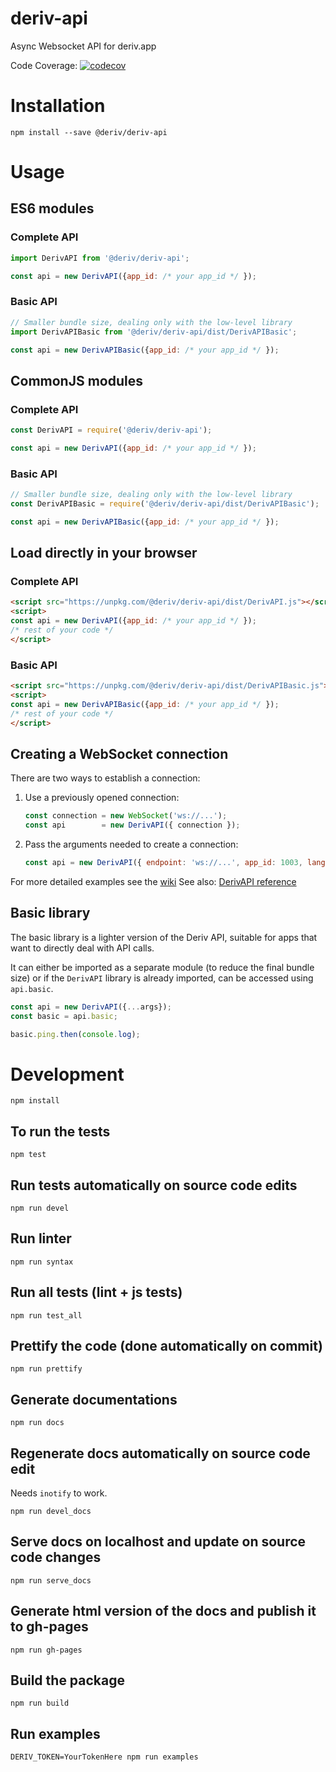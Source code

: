 # deriv-api

Async Websocket API for deriv.app

Code Coverage: [![codecov](https://codecov.io/gh/binary-com/deriv-api/branch/master/graph/badge.svg)](https://codecov.io/gh/binary-com/deriv-api)

# Installation

```
npm install --save @deriv/deriv-api
```

# Usage

## ES6 modules

### Complete API

```js
import DerivAPI from '@deriv/deriv-api';

const api = new DerivAPI({app_id: /* your app_id */ });
```

### Basic API

```js
// Smaller bundle size, dealing only with the low-level library
import DerivAPIBasic from '@deriv/deriv-api/dist/DerivAPIBasic';

const api = new DerivAPIBasic({app_id: /* your app_id */ });
```

## CommonJS modules

### Complete API

```js
const DerivAPI = require('@deriv/deriv-api');

const api = new DerivAPI({app_id: /* your app_id */ });
```

### Basic API

```js
// Smaller bundle size, dealing only with the low-level library
const DerivAPIBasic = require('@deriv/deriv-api/dist/DerivAPIBasic');

const api = new DerivAPIBasic({app_id: /* your app_id */ });
```

## Load directly in your browser

### Complete API

```html
<script src="https://unpkg.com/@deriv/deriv-api/dist/DerivAPI.js"></script>
<script>
const api = new DerivAPI({app_id: /* your app_id */ });
/* rest of your code */
</script>
```

### Basic API

```html
<script src="https://unpkg.com/@deriv/deriv-api/dist/DerivAPIBasic.js"></script>
<script>
const api = new DerivAPIBasic({app_id: /* your app_id */ });
/* rest of your code */
</script>
```

## Creating a WebSocket connection

There are two ways to establish a connection:

1. Use a previously opened connection:
    ```js
    const connection = new WebSocket('ws://...');
    const api        = new DerivAPI({ connection });
    ```

2. Pass the arguments needed to create a connection:
    ```js
    const api = new DerivAPI({ endpoint: 'ws://...', app_id: 1003, lang: 'EN' });
    ```

For more detailed examples see the [wiki](https://github.com/binary-com/deriv-api/wiki)
See also: [DerivAPI reference](docs/DerivAPI.md)

## Basic library

The basic library is a lighter version of the Deriv API, suitable for apps that
want to directly deal with API calls.

It can either be imported as a separate module (to reduce the final bundle size)
or if the `DerivAPI` library is already imported, can be accessed using `api.basic`.

```js
const api = new DerivAPI({...args});
const basic = api.basic;

basic.ping.then(console.log);
```

# Development

```
npm install
```

## To run the tests

```
npm test
```

## Run tests automatically on source code edits

```
npm run devel
```

## Run linter

```
npm run syntax
```

## Run all tests (lint + js tests)

```
npm run test_all
```

## Prettify the code (done automatically on commit)

```
npm run prettify
```

## Generate documentations

```
npm run docs
```

## Regenerate docs automatically on source code edit

Needs `inotify` to work.

```
npm run devel_docs
```

## Serve docs on localhost and update on source code changes

```
npm run serve_docs
```

## Generate html version of the docs and publish it to gh-pages

```
npm run gh-pages
```

## Build the package

```
npm run build
```

## Run examples

```
DERIV_TOKEN=YourTokenHere npm run examples
```
